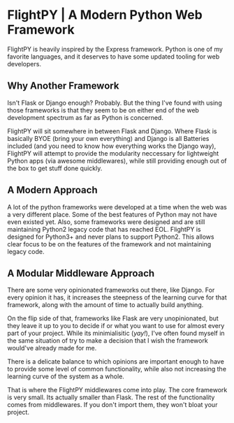 # FlightPY | A Modern Python Web Framework

FlightPY is heavily inspired by the Express framework.
Python is one of my favorite languages, and it deserves to have some updated tooling for web developers.

## Why Another Framework

Isn't Flask or Django enough? Probably. But the thing I've found with using those frameworks is that they seem to be on either end of the web development spectrum as far as Python is concerned. 

FlightPY will sit somewhere in between Flask and Django. Where Flask is basically BYOE (bring your own everything) and Django is all Batteries included (and you need to know how everything works the Django way), FlightPY will attempt to provide the modularity neccessary for lightweight Python apps (via awesome middlewares), while still providing enough out of the box to get stuff done quickly.

## A Modern Approach

A lot of the python frameworks were developed at a time when the web was a very different place. Some of the best features of Python may not have even existed yet. Also, some frameworks were designed and are still maintaining Python2 legacy code that has reached EOL. FlightPY is designed for Python3+ and never plans to support Python2. This allows clear focus to be on the features of the framework and not maintaining legacy code.

## A Modular Middleware Approach

There are some very opinionated frameworks out there, like Django. For every opinion it has, it increases the steepness of the learning curve for that framework, along with the amount of time to actually build anything.

On the flip side of that, frameworks like Flask are very unopinionated, but they leave it up to you to decide if or what you want to use for almost every part of your project. While its minimialisitic (*yay!*), I've often found myself in the same situation of try to make a decision that I wish the framework would've already made for me.

There is a delicate balance to which opinions are important enough to have to provide some level of common functionality, while also not increasing the learning curve of the system as a whole.

That is where the FlightPY middlewares come into play. The core framework is very small. Its actually smaller than Flask. The rest of the functionality comes from middlewares. If you don't import them, they won't bloat your project.
